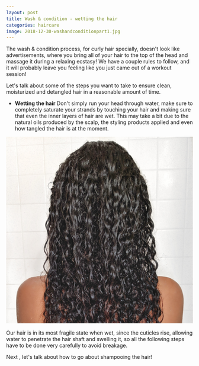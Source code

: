 ```yaml
---
layout: post
title: Wash & condition - wetting the hair
categories: haircare
image: 2018-12-30-washandconditionpart1.jpg
---
```


The wash & condition process, for curly hair specially, doesn't look like advertisements, where you bring all of your hair to the top of the head and massage it during a relaxing ecstasy! We have a couple rules to follow, and it will probably leave you feeling like you just came out of a workout session! 

Let's talk about some of the steps you want to take to ensure clean, moisturized and detangled hair in a reasonable amount of time.

<!--more-->
* **Wetting the hair** 
Don't simply run your head through water, make sure to completely saturate your strands by touching your hair and making sure that even the inner layers of hair are wet. This may take a bit due to the natural oils produced by the scalp, the styling products applied and even how tangled the hair is at the moment. 

![Wet hair](/public/img/2018-12-30-washandconditionpart1.jpg)


Our hair is in its most fragile state when wet, since the cuticles rise, allowing water to penetrate the hair shaft and swelling it, so all the following steps have to be done very carefully to avoid breakage.

Next <!--[**link**]-->, let's talk about how to go about shampooing the hair!


